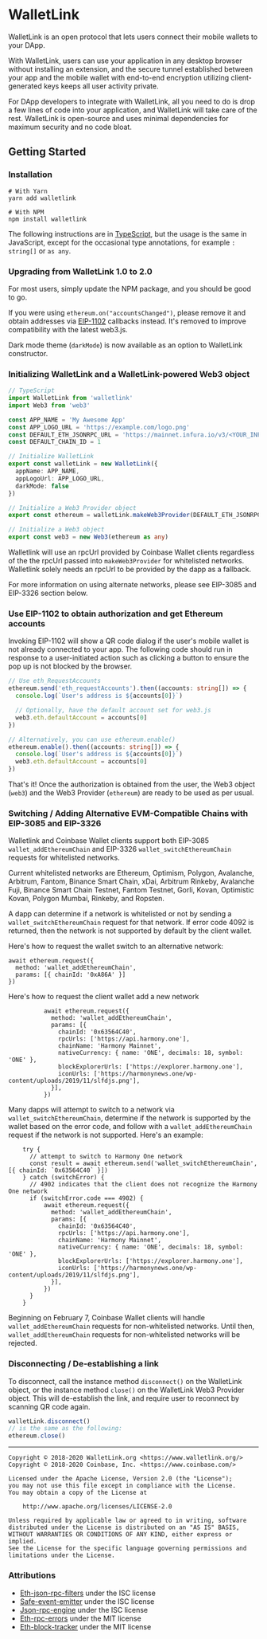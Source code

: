 # WalletLink

WalletLink is an open protocol that lets users connect their mobile wallets to
your DApp.

With WalletLink, users can use your application in any desktop browser without
installing an extension, and the secure tunnel established between your app and
the mobile wallet with end-to-end encryption utilizing client-generated keys
keeps all user activity private.

For DApp developers to integrate with WalletLink, all you need to do is drop a
few lines of code into your application, and WalletLink will take care of the
rest. WalletLink is open-source and uses minimal dependencies for maximum
security and no code bloat.

## Getting Started

### Installation

```shell
# With Yarn
yarn add walletlink

# With NPM
npm install walletlink
```

The following instructions are in [TypeScript](https://www.typescriptlang.org/),
but the usage is the same in JavaScript, except for the occasional type
annotations, for example `: string[]` or `as any`.

### Upgrading from WalletLink 1.0 to 2.0

For most users, simply update the NPM package, and you should be good to go.

If you were using `ethereum.on("accountsChanged")`, please remove it and obtain
addresses via [EIP-1102](#use-eip-1102-to-obtain-authorization-and-get-ethereum-accounts)
callbacks instead. It's removed to improve compatibility with the latest web3.js.

Dark mode theme (`darkMode`) is now available as an option to WalletLink
constructor.

### Initializing WalletLink and a WalletLink-powered Web3 object

```typescript
// TypeScript
import WalletLink from 'walletlink'
import Web3 from 'web3'

const APP_NAME = 'My Awesome App'
const APP_LOGO_URL = 'https://example.com/logo.png'
const DEFAULT_ETH_JSONRPC_URL = 'https://mainnet.infura.io/v3/<YOUR_INFURA_API_KEY>'
const DEFAULT_CHAIN_ID = 1

// Initialize WalletLink
export const walletLink = new WalletLink({
  appName: APP_NAME,
  appLogoUrl: APP_LOGO_URL,
  darkMode: false
})

// Initialize a Web3 Provider object
export const ethereum = walletLink.makeWeb3Provider(DEFAULT_ETH_JSONRPC_URL, DEFAULT_CHAIN_ID)

// Initialize a Web3 object
export const web3 = new Web3(ethereum as any)
```

Walletlink will use an rpcUrl provided by Coinbase Wallet clients regardless of the the rpcUrl passed into `makeWeb3Provider` 
for whitelisted networks. Walletlink solely needs an rpcUrl to be provided by the dapp as a fallback.

For more information on using alternate networks, please see EIP-3085 and EIP-3326 section below.

### Use EIP-1102 to obtain authorization and get Ethereum accounts

Invoking EIP-1102 will show a QR code dialog if the user's mobile wallet is not
already connected to your app. The following code should run in response to a
user-initiated action such as clicking a button to ensure the pop up is not
blocked by the browser.

```typescript
// Use eth_RequestAccounts
ethereum.send('eth_requestAccounts').then((accounts: string[]) => {
  console.log(`User's address is ${accounts[0]}`)

  // Optionally, have the default account set for web3.js
  web3.eth.defaultAccount = accounts[0]
})

// Alternatively, you can use ethereum.enable()
ethereum.enable().then((accounts: string[]) => {
  console.log(`User's address is ${accounts[0]}`)
  web3.eth.defaultAccount = accounts[0]
})
```

That's it! Once the authorization is obtained from the user, the Web3 object
(`web3`) and the Web3 Provider (`ethereum`) are ready to be used as per usual.

### Switching / Adding Alternative EVM-Compatible Chains with EIP-3085 and EIP-3326

Walletlink and Coinbase Wallet clients support both EIP-3085 `wallet_addEthereumChain` and EIP-3326 
`wallet_switchEthereumChain` requests for whitelisted networks.

Current whitelisted networks are Ethereum, Optimism, Polygon, Avalanche, Arbitrum, Fantom, Binance Smart Chain, xDai,
Arbitrum Rinkeby, Avalanche Fuji, Binance Smart Chain Testnet, Fantom Testnet, Gorli, Kovan, Optimistic Kovan,
Polygon Mumbai, Rinkeby, and Ropsten.

A dapp can determine if a network is whitelisted or not by sending a `wallet_switchEthereumChain` request for
that network. If error code 4092 is returned, then the network is not supported by default by the client wallet.

Here's how to request the wallet switch to an alternative network:

```
await ethereum.request({
  method: 'wallet_addEthereumChain',
  params: [{ chainId: '0xA86A' }]
})      
```

Here's how to request the client wallet add a new network

```
          await ethereum.request({
            method: 'wallet_addEthereumChain',
            params: [{
              chainId: '0x63564C40',
              rpcUrls: ['https://api.harmony.one'],
              chainName: 'Harmony Mainnet',
              nativeCurrency: { name: 'ONE', decimals: 18, symbol: 'ONE' },
              blockExplorerUrls: ['https://explorer.harmony.one'],
              iconUrls: ['https://harmonynews.one/wp-content/uploads/2019/11/slfdjs.png'],
            }],
          })
```

Many dapps will attempt to switch to a network via `wallet_switchEthereumChain`, determine if the network is supported 
by the wallet based on the error code, and follow with a `wallet_addEthereumChain` request if the network is not 
supported. Here's an example:

```
    try {
      // attempt to switch to Harmony One network
      const result = await ethereum.send('wallet_switchEthereumChain', [{ chainId: `0x63564C40` }])
    } catch (switchError) {
      // 4902 indicates that the client does not recognize the Harmony One network
      if (switchError.code === 4902) {
          await ethereum.request({
            method: 'wallet_addEthereumChain',
            params: [{
              chainId: '0x63564C40',
              rpcUrls: ['https://api.harmony.one'],
              chainName: 'Harmony Mainnet',
              nativeCurrency: { name: 'ONE', decimals: 18, symbol: 'ONE' },
              blockExplorerUrls: ['https://explorer.harmony.one'],
              iconUrls: ['https://harmonynews.one/wp-content/uploads/2019/11/slfdjs.png'],
            }],
          })
      }
    }
```

Beginning on February 7, Coinbase Wallet clients will handle `wallet_addEthereumChain` requests for non-whitelisted
networks. Until then, `wallet_addEthereumChain` requests for non-whitelisted networks will be rejected.

### Disconnecting / De-establishing a link

To disconnect, call the instance method `disconnect()` on the WalletLink object,
or the instance method `close()` on the WalletLink Web3 Provider object. This
will de-establish the link, and require user to reconnect by scanning QR code
again.

```typescript
walletLink.disconnect()
// is the same as the following:
ethereum.close()
```

---

```
Copyright © 2018-2020 WalletLink.org <https://www.walletlink.org/>
Copyright © 2018-2020 Coinbase, Inc. <https://www.coinbase.com/>

Licensed under the Apache License, Version 2.0 (the "License");
you may not use this file except in compliance with the License.
You may obtain a copy of the License at

    http://www.apache.org/licenses/LICENSE-2.0

Unless required by applicable law or agreed to in writing, software
distributed under the License is distributed on an "AS IS" BASIS,
WITHOUT WARRANTIES OR CONDITIONS OF ANY KIND, either express or implied.
See the License for the specific language governing permissions and
limitations under the License.
```
### Attributions
 * [Eth-json-rpc-filters](https://github.com/MetaMask/eth-json-rpc-filters/blob/main/LICENSE) under the ISC license
 * [Safe-event-emitter](https://github.com/MetaMask/safe-event-emitter/blob/master/LICENSE) under the ISC license
 * [Json-rpc-engine](https://github.com/MetaMask/json-rpc-engine/blob/main/LICENSE) under the ISC license
 * [Eth-rpc-errors](https://github.com/MetaMask/eth-rpc-errors/blob/main/LICENSE) under the MIT license
 * [Eth-block-tracker](https://github.com/MetaMask/eth-block-tracker/blob/master/LICENSE) under the MIT license
